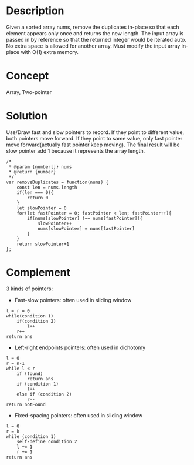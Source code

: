 # Description
Given a sorted array nums, remove the duplicates in-place so that each element appears only once and returns the new length. The input array is passed in by reference so that the returned integer would be iterated auto. No extra space is allowed for another array. Must modify the input array in-place with O(1) extra memory.

# Concept
Array, Two-pointer 

# Solution
Use/Draw fast and slow pointers to record. If they point to different value, both pointers move forward. If they point to same value, only fast pointer move forward(actually fast pointer keep moving). The final result will be slow pointer add 1 because it represents the array length.
```
/*
 * @param {number[]} nums
 * @return {number}
 */
var removeDuplicates = function(nums) {
    const len = nums.length  
    if(len === 0){
        return 0
    }
    let slowPointer = 0
    for(let fastPointer = 0; fastPointer < len; fastPointer++){
        if(nums[slowPointer] !== nums[fastPointer]){
            slowPointer++
            nums[slowPointer] = nums[fastPointer]
        }
    }
    return slowPointer+1
};
```
# Complement 
3 kinds of pointers:
- Fast-slow pointers: often used in sliding window
```
l = r = 0
while(condition 1)
    if(condition 2)
        l++
    r++
return ans
```
- Left-right endpoints pointers: often used in dichotomy
```
l = 0
r = n-1
while l < r
    if (found)
        return ans
    if (condition 1)
        l++
    else if (condition 2)
        r--
return notFound
```
- Fixed-spacing pointers: often used in sliding window
```
l = 0
r = k
while (condition 1)
    self-define condition 2
    l += 1
    r += 1
return ans
```
